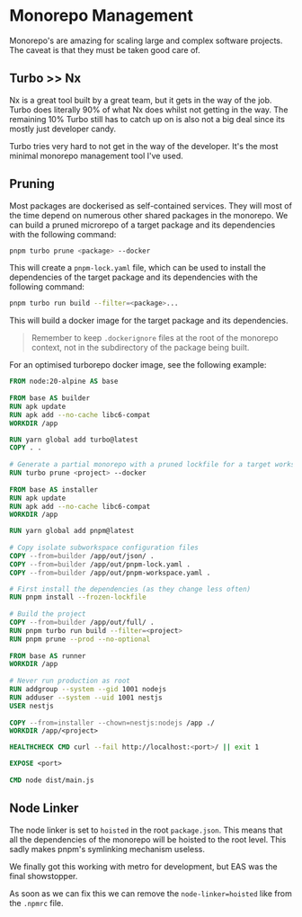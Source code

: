 # Monorepo Management

Monorepo's are amazing for scaling large and complex software projects. The caveat is that they must be taken good care of.

## Turbo >> Nx

Nx is a great tool built by a great team, but it gets in the way of the job. Turbo does literally 90% of what Nx does whilst not getting in the way. The remaining 10% Turbo still has to catch up on is also not a big deal since its mostly just developer candy.

Turbo tries very hard to not get in the way of the developer. It's the most minimal monorepo management tool I've used.

## Pruning

Most packages are dockerised as self-contained services. They will most of the time depend on numerous other shared packages in the monorepo. We can build a pruned microrepo of a target package and its dependencies with the following command:

```bash
pnpm turbo prune <package> --docker
```

This will create a `pnpm-lock.yaml` file, which can be used to install the dependencies of the target package and its dependencies with the following command:

```bash
pnpm turbo run build --filter=<package>...
```

This will build a docker image for the target package and its dependencies.

> Remember to keep `.dockerignore` files at the root of the monorepo context, not in the subdirectory of the package being built.

For an optimised turborepo docker image, see the following example:

```dockerfile
FROM node:20-alpine AS base
 
FROM base AS builder
RUN apk update
RUN apk add --no-cache libc6-compat
WORKDIR /app

RUN yarn global add turbo@latest
COPY . .
 
# Generate a partial monorepo with a pruned lockfile for a target workspace.
RUN turbo prune <project> --docker
 
FROM base AS installer
RUN apk update
RUN apk add --no-cache libc6-compat
WORKDIR /app

RUN yarn global add pnpm@latest 
 
# Copy isolate subworkspace configuration files
COPY --from=builder /app/out/json/ .
COPY --from=builder /app/out/pnpm-lock.yaml .
COPY --from=builder /app/out/pnpm-workspace.yaml .

# First install the dependencies (as they change less often)
RUN pnpm install --frozen-lockfile
 
# Build the project
COPY --from=builder /app/out/full/ .
RUN pnpm turbo run build --filter=<project> 
RUN pnpm prune --prod --no-optional
 
FROM base AS runner
WORKDIR /app
 
# Never run production as root
RUN addgroup --system --gid 1001 nodejs
RUN adduser --system --uid 1001 nestjs 
USER nestjs 
 
COPY --from=installer --chown=nestjs:nodejs /app ./
WORKDIR /app/<project>

HEALTHCHECK CMD curl --fail http://localhost:<port>/ || exit 1

EXPOSE <port> 
 
CMD node dist/main.js
```

## Node Linker

The node linker is set to `hoisted` in the root `package.json`. This means that all the dependencies of the monorepo will be hoisted to the root level. This sadly makes pnpm's symlinking mechanism useless.

We finally got this working with metro for development, but EAS was the final showstopper.

As soon as we can fix this we can remove the `node-linker=hoisted` like from the `.npmrc` file.
